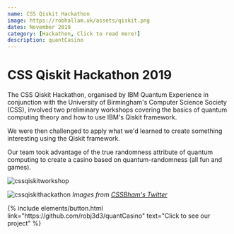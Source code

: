 ```yaml
---
name: CSS Qiskit Hackathon
image: https://robhallam.uk/assets/qiskit.png
dates: November 2019
category: [Hackathon, Click to read more!]
description: quantCasino
---
```


# CSS Qiskit Hackathon 2019

The CSS Qiskit Hackathon, organised by IBM Quantum Experience in conjunction with the University of Birmingham's Computer Science Society (CSS), involved two preliminary workshops covering the basics of quantum computing theory and how to use IBM's Qiskit framework.

We were then challenged to apply what we'd learned to create something interesting using the Qiskit framework.

Our team took advantage of the true randomness attribute of quantum computing to create a casino based on quantum-randomness (all fun and games).

![cssqiskitworkshop](https://robhallam.uk/assets/cssqiskitworkshop.jpg)

![cssqiskithackathon](https://robhallam.uk/assets/cssqiskithackathon.jpg)
*Images from [CSSBham's Twitter](https://twitter.com/cssbham)*


<p class="text-center">
{% include elements/button.html link="https://github.com/robj3d3/quantCasino" text="Click to see our project" %}
</p>